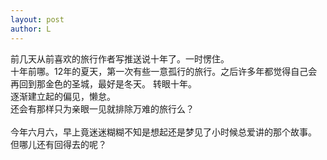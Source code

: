 ```yaml
---
layout: post
author: L
---
```


前几天从前喜欢的旅行作者写推送说十年了。一时愣住。 <br>
十年前哪。12年的夏天，第一次有些一意孤行的旅行。之后许多年都觉得自己会再回到那金色的圣城，最好是冬天。
转眼十年。 <br>
逐渐建立起的偏见，懒怠。 <br>
还会有那样只为亲眼一见就排除万难的旅行么？ <br>
<br>
今年六月六，早上竟迷迷糊糊不知是想起还是梦见了小时候总爱讲的那个故事。 <br>
但哪儿还有回得去的呢？ <br>
